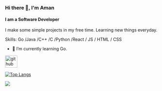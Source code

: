### Hi there 👋, I'm Aman
#### I am a Software Developer

I make some simple projects in my free time. Learning new things everyday. 

Skills: Go /Java /C++ /C /Python /React / JS / HTML / CSS

- 🌱 I’m currently learning Go.


[<img src='https://cdn.jsdelivr.net/npm/simple-icons@3.0.1/icons/github.svg' alt='github' height='40'>](https://github.com/Aman-Shetty)  

[![Top Langs](https://github-readme-stats.vercel.app/api/top-langs/?username=Aman-Shetty)](https://github.com/anuraghazra/github-readme-stats)




![](https://komarev.com/ghpvc/?username=Aman-Shetty&color=green)
